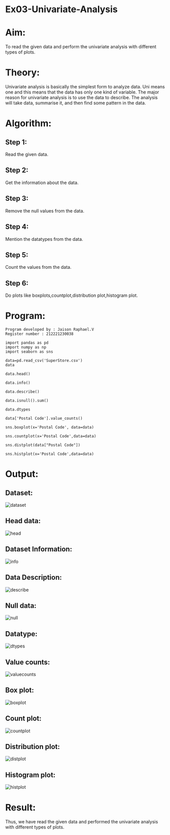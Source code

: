 # Ex03-Univariate-Analysis
# Aim:
To read the given data and perform the univariate analysis with different types of plots.

# Theory:
Univariate analysis is basically the simplest form to analyze data. Uni means one and this means that the data has only one kind of variable. The major reason for univariate analysis is to use the data to describe. The analysis will take data, summarise it, and then find some pattern in the data.

# Algorithm:
## Step 1:
Read the given data.
## Step 2:
Get the information about the data.

## Step 3:
Remove the null values from the data.

## Step 4:
Mention the datatypes from the data.

## Step 5:
Count the values from the data.

## Step 6:
Do plots like boxplots,countplot,distribution plot,histogram plot.

# Program:
```
Program developed by : Jaison Raphael.V
Register number : 212221230038

import pandas as pd
import numpy as np
import seaborn as sns

data=pd.read_csv('SuperStore.csv')
data

data.head()

data.info()

data.describe()

data.isnull().sum()

data.dtypes

data['Postal Code'].value_counts()

sns.boxplot(x='Postal Code', data=data)

sns.countplot(x='Postal Code',data=data)

sns.distplot(data["Postal Code"])

sns.histplot(x='Postal Code',data=data)
```
# Output:
## Dataset:

![dataset](https://user-images.githubusercontent.com/94165957/194359404-dbf8ccad-0d3b-43a2-8984-a18d694bac64.png)

## Head data:

![head](https://user-images.githubusercontent.com/94165957/194359364-46f68956-4de1-4361-8b4a-e284fa2c7665.png)

## Dataset Information:

![info](https://user-images.githubusercontent.com/94165957/194359292-8fc4ecaf-bc54-43f7-a50e-b722844f4ddd.png)

## Data Description:

![describe](https://user-images.githubusercontent.com/94165957/194359242-05df0748-5a96-4490-a4f1-b61e4f4dd079.png)


## Null data:

![null](https://user-images.githubusercontent.com/94165957/194359166-8a815c05-d2a2-4337-b8d5-e67196e829ee.png)

## Datatype:

![dtypes](https://user-images.githubusercontent.com/94165957/194359080-89ef8951-fdd3-46bd-b131-e32cf2ca63bd.png)


## Value counts:

![valuecounts](https://user-images.githubusercontent.com/94165957/194359000-c38df02d-59a2-410f-a86a-396cc93bc650.png)

## Box plot:
![boxplot](https://user-images.githubusercontent.com/94165957/194358960-b3fc93fa-cb6c-47bd-b9ea-2d330819053d.png)


## Count plot:

![countplot](https://user-images.githubusercontent.com/94165957/194358917-154fc777-a5ae-4d15-81a3-a8c6b56721cd.png)

## Distribution plot:

![distplot](https://user-images.githubusercontent.com/94165957/194358840-c0371f0a-3c88-4fc2-9ca3-2023abd425d4.png)

## Histogram plot:

![histplot](https://user-images.githubusercontent.com/94165957/194358822-1f99028a-a96f-403f-a8d0-5ac6ebdab265.png)

# Result:
Thus, we have read the given data and performed the univariate analysis with different types of plots.
